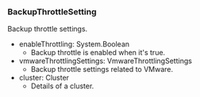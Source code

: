 ### BackupThrottleSetting
Backup throttle settings.

- enableThrottling: System.Boolean
  - Backup throttle is enabled when it's true.
- vmwareThrottlingSettings: VmwareThrottlingSettings
  - Backup throttle settings related to VMware.
- cluster: Cluster
  - Details of a cluster.
